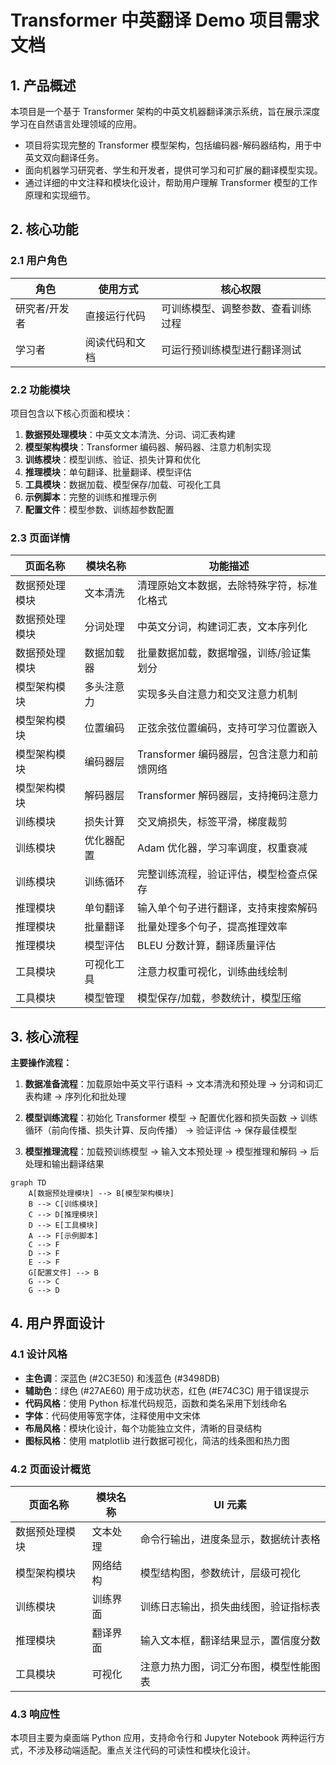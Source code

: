 # Transformer 中英翻译 Demo 项目需求文档

## 1. 产品概述

本项目是一个基于 Transformer 架构的中英文机器翻译演示系统，旨在展示深度学习在自然语言处理领域的应用。
- 项目将实现完整的 Transformer 模型架构，包括编码器-解码器结构，用于中英文双向翻译任务。
- 面向机器学习研究者、学生和开发者，提供可学习和可扩展的翻译模型实现。
- 通过详细的中文注释和模块化设计，帮助用户理解 Transformer 模型的工作原理和实现细节。

## 2. 核心功能

### 2.1 用户角色

| 角色 | 使用方式 | 核心权限 |
|------|----------|----------|
| 研究者/开发者 | 直接运行代码 | 可训练模型、调整参数、查看训练过程 |
| 学习者 | 阅读代码和文档 | 可运行预训练模型进行翻译测试 |

### 2.2 功能模块

项目包含以下核心页面和模块：
1. **数据预处理模块**：中英文文本清洗、分词、词汇表构建
2. **模型架构模块**：Transformer 编码器、解码器、注意力机制实现
3. **训练模块**：模型训练、验证、损失计算和优化
4. **推理模块**：单句翻译、批量翻译、模型评估
5. **工具模块**：数据加载、模型保存/加载、可视化工具
6. **示例脚本**：完整的训练和推理示例
7. **配置文件**：模型参数、训练超参数配置

### 2.3 页面详情

| 页面名称 | 模块名称 | 功能描述 |
|----------|----------|----------|
| 数据预处理模块 | 文本清洗 | 清理原始文本数据，去除特殊字符，标准化格式 |
| 数据预处理模块 | 分词处理 | 中英文分词，构建词汇表，文本序列化 |
| 数据预处理模块 | 数据加载器 | 批量数据加载，数据增强，训练/验证集划分 |
| 模型架构模块 | 多头注意力 | 实现多头自注意力和交叉注意力机制 |
| 模型架构模块 | 位置编码 | 正弦余弦位置编码，支持可学习位置嵌入 |
| 模型架构模块 | 编码器层 | Transformer 编码器层，包含注意力和前馈网络 |
| 模型架构模块 | 解码器层 | Transformer 解码器层，支持掩码注意力 |
| 训练模块 | 损失计算 | 交叉熵损失，标签平滑，梯度裁剪 |
| 训练模块 | 优化器配置 | Adam 优化器，学习率调度，权重衰减 |
| 训练模块 | 训练循环 | 完整训练流程，验证评估，模型检查点保存 |
| 推理模块 | 单句翻译 | 输入单个句子进行翻译，支持束搜索解码 |
| 推理模块 | 批量翻译 | 批量处理多个句子，提高推理效率 |
| 推理模块 | 模型评估 | BLEU 分数计算，翻译质量评估 |
| 工具模块 | 可视化工具 | 注意力权重可视化，训练曲线绘制 |
| 工具模块 | 模型管理 | 模型保存/加载，参数统计，模型压缩 |

## 3. 核心流程

**主要操作流程：**

1. **数据准备流程**：加载原始中英文平行语料 → 文本清洗和预处理 → 分词和词汇表构建 → 序列化和批处理

2. **模型训练流程**：初始化 Transformer 模型 → 配置优化器和损失函数 → 训练循环（前向传播、损失计算、反向传播） → 验证评估 → 保存最佳模型

3. **模型推理流程**：加载预训练模型 → 输入文本预处理 → 模型推理和解码 → 后处理和输出翻译结果

```mermaid
graph TD
    A[数据预处理模块] --> B[模型架构模块]
    B --> C[训练模块]
    C --> D[推理模块]
    D --> E[工具模块]
    A --> F[示例脚本]
    C --> F
    D --> F
    E --> F
    G[配置文件] --> B
    G --> C
    G --> D
```

## 4. 用户界面设计

### 4.1 设计风格

- **主色调**：深蓝色 (#2C3E50) 和浅蓝色 (#3498DB)
- **辅助色**：绿色 (#27AE60) 用于成功状态，红色 (#E74C3C) 用于错误提示
- **代码风格**：使用 Python 标准代码规范，函数和类名采用下划线命名
- **字体**：代码使用等宽字体，注释使用中文宋体
- **布局风格**：模块化设计，每个功能独立文件，清晰的目录结构
- **图标风格**：使用 matplotlib 进行数据可视化，简洁的线条图和热力图

### 4.2 页面设计概览

| 页面名称 | 模块名称 | UI 元素 |
|----------|----------|----------|
| 数据预处理模块 | 文本处理 | 命令行输出，进度条显示，数据统计表格 |
| 模型架构模块 | 网络结构 | 模型结构图，参数统计，层级可视化 |
| 训练模块 | 训练界面 | 训练日志输出，损失曲线图，验证指标表 |
| 推理模块 | 翻译界面 | 输入文本框，翻译结果显示，置信度分数 |
| 工具模块 | 可视化 | 注意力热力图，词汇分布图，模型性能图表 |

### 4.3 响应性

本项目主要为桌面端 Python 应用，支持命令行和 Jupyter Notebook 两种运行方式，不涉及移动端适配。重点关注代码的可读性和模块化设计。